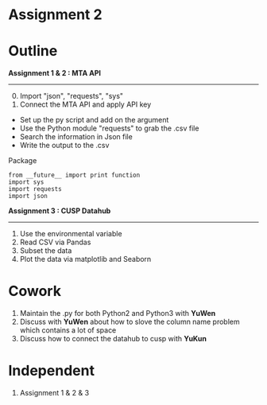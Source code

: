 # Assignment 2

# Outline
**Assignment 1 & 2 : MTA API**
****
0. Import "json", "requests", "sys"
1. Connect the MTA API and apply API key
* Set up the py script and add on the argument
* Use the Python module "requests" to grab the .csv file
* Search the information in Json file
* Write the output to the .csv

Package

	from __future__ import print function
	import sys
	import requests
	import json
**Assignment 3 : CUSP Datahub**
****
1. Use the environmental variable
2. Read CSV via Pandas
3. Subset the data
4. Plot the data via matplotlib and Seaborn



# Cowork
1. Maintain the .py for both Python2 and Python3 with **YuWen**
2. Discuss with **YuWen** about how to slove the column name problem which contains a lot of space
3. Discuss how to connect the datahub to cusp with **YuKun**

# Independent
1. Assignment 1 & 2 & 3
